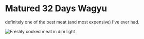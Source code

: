 # Matured 32 Days Wagyu
<!-- more -->

definitely one of the best meat (and most expensive) I've ever had.

![Freshly cooked meat in dim light](../../.vuepress/public/assets/photos/DSC00266.png)